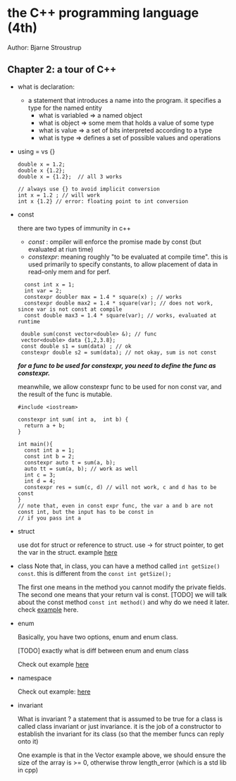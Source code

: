 # the C++ programming language (4th)
Author: Bjarne Stroustrup

## Chapter 2: a tour of C++
* what is declaration:
  * a statement that introduces a name into the program. it specifies a type for the named entity
    * what is variabled  => a named object
    * what is object => some mem that holds a value of some type
    * what is value => a set of bits interpreted according to a type
    * what is type => defines a set of possible values and operations

* using = vs {}
  ```
  double x = 1.2; 
  double x {1.2};
  double x = {1.2};  // all 3 works 
  
  // always use {} to avoid implicit conversion 
  int x = 1.2 ; // will work 
  int x {1.2} // error: floating point to int conversion
  ```
* const
  
  there are two types of immunity in c++
  * *const* : ompiler will enforce the promise made by const (but evaluated at riun time)
  * *constexpr*: meaning roughly "to be evaluated at compile time". this is used primarily to specify constants, to allow placement of data in read-only mem and for perf. 
  ```
    const int x = 1;
    int var = 2;
    constexpr doubler max = 1.4 * square(x) ; // works
    constexpr double max2 = 1.4 * square(var); // does not work, since var is not const at compile
    const double max3 = 1.4 * square(var); // works, evaluated at runtime
  ```
  ```
   double sum(const vector<double> &); // func
   vector<double> data {1,2,3.8};
   const double s1 = sum(data) ; // ok
   constexpr double s2 = sum(data); // not okay, sum is not const
  ```
  ***for a func to be used for constexpr, you need to define the func as constexpr.***
  
  meanwhile, we allow constexpr func to be used for non const var, and the result of the func is mutable.
  ```
  #include <iostream>

  constexpr int sum( int a,  int b) {
    return a + b;
  }

  int main(){
    const int a = 1;
    const int b = 2;
    constexpr auto t = sum(a, b);
    auto tt = sum(a, b); // work as well
    int c = 3;
    int d = 4;
    constexpr res = sum(c, d) // will not work, c and d has to be const
  }
  // note that, even in const expr func, the var a and b are not const int, but the input has to be const in
  // if you pass int a
  ```

* struct
  
  use dot for struct or reference to struct. use -> for struct pointer, to get the var in the struct.
  example [here](https://github.com/fandan-nyc/my_side_projects/blob/master/notes/cpp_notes/chapter_2/vector_basic_1.cpp)

* class
  Note that, in class, you can have a method called `int getSize() const`. this is different from the `const int getSize();`
  
  The first one means in the method you cannot modify the private fields. The second one means that your return val is const.
  [TODO] we will talk about the const method `const int method()` and why do we need it later.
  check [example](https://github.com/fandan-nyc/my_side_projects/blob/master/notes/cpp_notes/chapter_2/vector_basic_2.cpp) here.
 
* enum
 
  Basically, you have two options, enum and enum class.
  
  [TODO] exactly what is diff between enum and enum class
  
  Check out example [here](https://github.com/fandan-nyc/my_side_projects/blob/master/notes/cpp_notes/chapter_2/enum_example.cpp)
  
* namespace

  Check out example: [here](https://github.com/fandan-nyc/my_side_projects/blob/master/notes/cpp_notes/chapter_2/namespace_example.cpp)

* invariant

  What is invariant ? a statement that is assumed to be true for a class is called class invariant or just invariance. it is the job of a constructor to establish the invariant for its class (so that the member funcs can reply onto it)
   
  One example is that in the Vector example above, we should ensure the size of the array is >= 0, otherwise throw length_error (which is a std lib in cpp)
  
